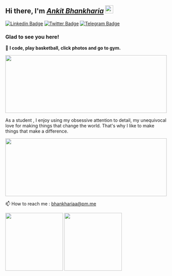 ## Hi there, I'm <a href="https://cupcake08.github.io">*Ankit Bhankharia*</a> <img src="https://media.giphy.com/media/hvRJCLFzcasrR4ia7z/giphy.gif" width="25px" height="25px">
[![Linkedin Badge](https://img.shields.io/badge/-LinkedIn-0e76a8?style=flat-square&logo=Linkedin&logoColor=white)](https://linkedin.com/in/ankit-bhankharia)
[![Twitter Badge](https://img.shields.io/badge/-Twitter-00acee?style=flat-square&logo=Twitter&logoColor=white)](https://twitter.com/18plusguy)
[![Telegram Badge](https://img.shields.io/badge/-Telegram-0088cc?style=flat-square&logo=Telegram&logoColor=white)](https://t.me/firkey)

### Glad to see you here!

🚀 **I code, play basketball, click photos and go to gym.**

<img height="180em" width = "100%" src="https://github-profile-summary-cards.vercel.app/api/cards/profile-details?username=cupcake08&&theme=vue">

As a student , I enjoy using my obsessive attention to detail, my unequivocal love for making things that change the world. That's why I like to make things that make a difference.

<img height="180em" width="100%" src="https://github-readme-streak-stats.herokuapp.com/?user=cupcake08&&theme=tokyonight">

📫 How to reach me : bhankhariaa@pm.me
</br>
<p>
  <img height="180em" src="https://github-readme-stats.vercel.app/api?username=cupcake08&show_icons=true&hide_border=true&&count_private=true&include_all_commits=true&&theme=tokyonight"/>
  <img height="180em" src="https://github-readme-stats.vercel.app/api/top-langs/?username=cupcake08&exclude_repo=KNN-Image-Classification&show_icons=true&hide_border=true&layout=compact&langs_count=8&&theme=tokyonight"/>
<!-- 
  <img height="180em" src="https://activity-graph.herokuapp.com/graph?username=cupcake08&theme=tokyonight"> -->
</p>

